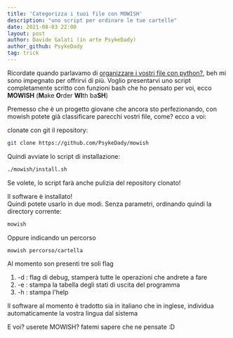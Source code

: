 ```yaml
---
title: 'Categorizza i tuoi file con MOWISH'
description: "uno script per ordinare le tue cartelle"
date: 2021-08-03 22:00
layout: post
author: Davide Galati (in arte PsykeDady)
author_github: PsykeDady
tag: trick
---
```


Ricordate quando parlavamo di [organizzare i vostri file con python?](https://feed.linuxpeople.org/posts/classificatore-python/), beh mi sono impegnato per offrirvi di più. 
Voglio presentarvi uno script completamente scritto con funzioni bash che ho pensato per voi, ecco **MOWISH** (**M**ake **O**rder **WI**th ba**SH**)

Premesso che è un progetto giovane che ancora sto perfezionando, con mowish potete già classificare parecchi vostri file, come? ecco a voi:

clonate con git il repository: 
```bash
git clone https://github.com/PsykeDady/mowish
```

Quindi avviate lo script di installazione: 

```bash
./mowish/install.sh
```

Se volete, lo script farà anche pulizia del repository clonato!

Il software è installato!  
Quindi potete usarlo in due modi. Senza parametri, ordinando quindi la directory corrente: 
```bash
mowish
```

Oppure indicando un percorso
```bash
mowish percorso/cartella
```

Al momento son presenti tre soli flag 
1. -d : flag di debug, stamperà tutte le operazioni che andrete a fare
2. -e : stampa la tabella degli stati di uscita del programma
3. -h : stampa l'help

Il software al momento è tradotto sia in italiano che in inglese, individua automaticamente la vostra lingua dal sistema  

E voi? userete MOWISH? fatemi sapere che ne pensate :D  

